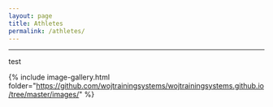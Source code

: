 ```yaml
---
layout: page
title: Athletes
permalink: /athletes/
---
```


<!--<div class="gallery-box">
  <div class="gallery">
    <img src="/images/11.jpeg">    
    <img src="/images/16.jpeg">
    <img src="/images/18.jpeg">
    <img src="/images/19.jpeg">
    <img src="/images/20.jpeg">
    <img src="/images/22.jpeg">
    <img src="/images/17.jpeg">
    <img src="/images/21.jpeg">
  </div>
</div>-->


-----
test

{% include image-gallery.html folder="https://github.com/wojtrainingsystems/wojtrainingsystems.github.io/tree/master/images/" %}
